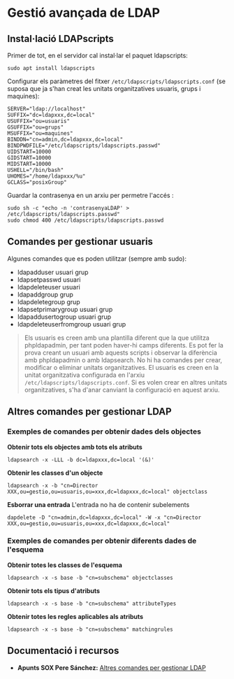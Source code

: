 # Gestió avançada de LDAP

## Instal·lació LDAPscripts

Primer de tot, en el servidor cal instal·lar el paquet ldapscripts:

`sudo apt install ldapscripts`

Configurar els paràmetres del fitxer `/etc/ldapscripts/ldapscripts.conf` (se suposa que ja s'han creat les unitats organitzatives usuaris, grups i maquines):

```
SERVER="ldap://localhost"
SUFFIX="dc=ldapxxx,dc=local"
USUFFIX="ou=usuaris"
GSUFFIX="ou=grups"
MSUFFIX="ou=maquines"
BINDDN="cn=admin,dc=ldapxxx,dc=local"
BINDPWDFILE="/etc/ldapscripts/ldapscripts.passwd"
UIDSTART=10000
GIDSTART=10000
MIDSTART=10000
USHELL="/bin/bash"
UHOMES="/home/ldapxxx/%u"
GCLASS="posixGroup" 
```

Guardar la contrasenya en un arxiu per permetre l'accés :

```
sudo sh -c "echo -n 'contrasenyaLDAP' > /etc/ldapscripts/ldapscripts.passwd"
sudo chmod 400 /etc/ldapscripts/ldapscripts.passwd
```

## Comandes per gestionar usuaris

Algunes comandes que es poden utilitzar (sempre amb sudo):

* ldapadduser usuari grup
* ldapsetpasswd usuari
* ldapdeleteuser usuari
* ldapaddgroup grup
* ldapdeletegroup grup
* ldapsetprimarygroup usuari grup
* ldapaddusertogroup usuari grup
* ldapdeleteuserfromgroup usuari grup

> Els usuaris es creen amb una plantilla diferent que la que utilitza phpldapadmin, per tant poden haver-hi camps diferents.
Es pot fer la prova creant un usuari amb aquests scripts i observar la diferència amb phpldapadmin o amb ldapsearch.
> No hi ha comandes per crear, modificar o eliminar unitats organitzatives.
> El usuaris es creen en la unitat organitzativa configurada en l'arxiu `/etc/ldapscripts/ldapscripts.conf`.
> Si es volen crear en altres unitats organitzatives, s'ha d'anar canviant la configuració en aquest arxiu.

## Altres comandes per gestionar LDAP

### Exemples de comandes per obtenir dades dels objectes

**Obtenir tots els objectes amb tots els atributs**

`ldapsearch -x -LLL -b dc=ldapxxx,dc=local '(&)'`

**Obtenir les classes d'un objecte**

`ldapsearch -x -b "cn=Director XXX,ou=gestio,ou=usuaris,ou=xxx,dc=ldapxxx,dc=local" objectclass`

**Esborrar una entrada**
L'entrada no ha de contenir subelements

`dapdelete -D "cn=admin,dc=ldapxxx,dc=local" -W -x "cn=Director XXX,ou=gestio,ou=usuaris,ou=xxx,dc=ldapxxx,dc=local"`

### Exemples de comandes per obtenir diferents dades de l'esquema

**Obtenir totes les classes de l'esquema**

`ldapsearch -x -s base -b "cn=subschema" objectclasses`

**Obtenir tots els tipus d'atributs**

`ldapsearch -x -s base -b "cn=subschema" attributeTypes`

**Obtenir totes les regles aplicables als atributs**

`ldapsearch -x -s base -b "cn=subschema" matchingrules`

## Documentació i recursos

* **Apunts SOX Pere Sánchez:** [Altres comandes per gestionar LDAP](http://moodlecf.sapalomera.cat/apunts/smx/sox/index.html?cap=1.9.21)



